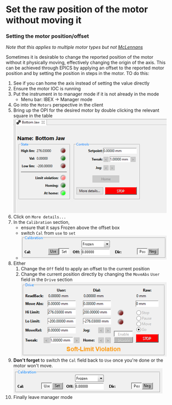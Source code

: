 # Set the raw position of the motor without moving it

### Setting the motor position/offset
*Note that this applies to multiple motor types but not [McLennans](/specific_iocs/motors/McLennan-motors)*

Sometimes it is desirable to change the reported position of the motor without it physically moving, effectively changing the origin of the axis. 
This can be achieved through EPICS by applying an offset to the reported motor position and by setting the position in steps in the motor. TO do this:

1. See if you can home the axis instead of setting the value directly
1. Ensure the motor IOC is running
1. Put the instrument in to manager mode if it is not already in the mode
    * Menu bar: IBEX -> Manager mode
1. Go into the `Motors` perspective in the client
1. Bring up the OPI for the desired motor by double clicking the relevant square in the table
![motor summary opi](motor_summary.png)
1. Click on `More details...`
1. In the `Calibration` section, 
    - ensure that it says Frozen above the offset box
    - switch `Cal` from `use` to `set`
    - ![motor details Calibration section Set pressed](motor_details_Calibration_Set.png)
1. Either
    1. Change the `Off` field to apply an offset to the current position
    1. Change the current position directly by changing the `MoveAbs` `User` field in the `Drive` section
![motor details driver section](motor_details_Drive.png)
1. **Don't forget** to switch the `Cal` field back to `Use` once you're done or the motor won't move.
![motor details Calibration section Use pressed](motor_details_Calibration_Use.png)
1. Finally leave manager mode


